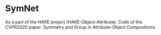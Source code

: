 # SymNet
As a part of the HAKE project (HAKE-Object-Attribute).
Code of the CVPR2020 paper: Symmetry and Group in Attribute-Object Compositions.
